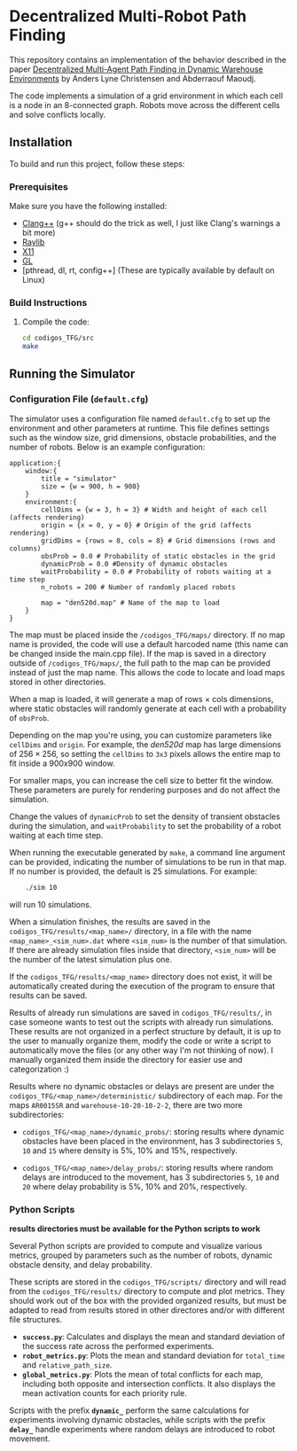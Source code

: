 # Decentralized Multi-Robot Path Finding

This repository contains an implementation of the behavior described in the paper [Decentralized Multi-Agent Path Finding in Dynamic Warehouse Environments](https://ieeexplore.ieee.org/document/10406648) by Anders Lyne Christensen and Abderraouf Maoudj.

The code implements a simulation of a grid environment in which each cell is a node in an 8-connected graph. Robots move across the different cells and solve conflicts locally.

## Installation

To build and run this project, follow these steps:

### Prerequisites
Make sure you have the following installed:
- [Clang++](https://clang.llvm.org/) (g++ should do the trick as well, I just like Clang's warnings a bit more)
- [Raylib](https://www.raylib.com/)
- [X11](https://www.x.org/)
- [GL](https://www.khronos.org/opengl/)
- [pthread, dl, rt, config++] (These are typically available by default on Linux)

### Build Instructions
1. Compile the code:
   ```bash
   cd codigos_TFG/src
   make

## Running the Simulator

### Configuration File (`default.cfg`)
The simulator uses a configuration file named `default.cfg` to set up the environment and other parameters at runtime. This file defines settings such as the window size, grid dimensions, obstacle probabilities, and the number of robots. Below is an example configuration:

```plaintext
application:{
    window:{
        title = "simulator"
        size = {w = 900, h = 900}
    }
    environment:{
        cellDims = {w = 3, h = 3} # Width and height of each cell (affects rendering)
        origin = {x = 0, y = 0} # Origin of the grid (affects rendering)
        gridDims = {rows = 8, cols = 8} # Grid dimensions (rows and columns)
        obsProb = 0.0 # Probability of static obstacles in the grid
        dynamicProb = 0.0 #Density of dynamic obstacles
        waitProbability = 0.0 # Probability of robots waiting at a time step
        n_robots = 200 # Number of randomly placed robots

        map = "den520d.map" # Name of the map to load
    }
}

```
The map must be placed inside the `/codigos_TFG/maps/` directory. If no map name is provided, the code will use a default harcoded name (this name can be changed inside the main.cpp file). If the map is saved in a directory outside of `/codigos_TFG/maps/`, the full path to the map can be provided instead of just the map name. This allows the code to locate and load maps stored in other directories.

When a map is loaded, it will generate a map of rows $\times$ cols dimensions, where static obstacles will randomly generate at each cell with a probability of `obsProb`.


Depending on the map you're using, you can customize parameters like `cellDims` and `origin`. For example, the *den520d* map has large dimensions of $256\times 256$, so setting the `cellDims` to `3x3` pixels allows the entire map to fit inside a 900x900 window.

For smaller maps, you can increase the cell size to better fit the window. These parameters are purely for rendering purposes and do not affect the simulation.

Change the values of `dynamicProb` to set the density of transient obstacles during the simulation, and `waitProbability` to set the probability of a robot waiting at each time step.

When running the executable generated by `make`, a command line argument can be provided, indicating the number of simulations to be run in that map. If no number is provided, the default is 25 simulations. For example:  
``` bash
    ./sim 10
```

will run 10 simulations. 

When a simulation finishes, the results are saved in the `codigos_TFG/results/<map_name>/` directory, in a file with the name `<map_name>_<sim_num>.dat` where `<sim_num>` is the number of that simulation. If there are already simulation files inside that directory, `<sim_num>` will be the number of the latest simulation plus one.

If the `codigos_TFG/results/<map_name>` directory does not exist, it will be automatically created during the execution of the program to ensure that results can be saved.

Results of already run simulations are saved in `codigos_TFG/results/`, in case someone wants to test out the scripts with already run simulations. These results are not organized in a perfect structure by default, it is up to the user to manually organize them, modify the code or write a script to automatically move the files (or any other way I'm not thinking of now). I manually organized them inside the directory for easier use and categorization :)

Results where no dynamic obstacles or delays are present are under the `codigos_TFG/<map_name>/deterministic/` subdirectory of each map. For the maps `AR0015SR` and `warehouse-10-20-10-2-2`, there are two more subdirectories:

- `codigos_TFG/<map_name>/dynamic_probs/`: storing results where dynamic obstacles have been placed in the environment, has 3 subdirectories `5`, `10` and `15` where density is 5%, 10% and 15%, respectively.

- `codigos_TFG/<map_name>/delay_probs/`: storing results where random delays are introduced to the movement, has 3 subdirectories `5`, `10` and `20` where delay probability is 5%, 10% and 20%, respectively.


### Python Scripts
**results directories must be available for the Python scripts to work**

Several Python scripts are provided to compute and visualize various metrics, grouped by parameters such as the number of robots, dynamic obstacle density, and delay probability.

These scripts are stored in the `codigos_TFG/scripts/` directory and will read from the `codigos_TFG/results/` directory to compute and plot metrics. They should work out of the box with the provided organized results, but must be adapted to read from results stored in other directores and/or with different file structures.

- **`success.py`**: Calculates and displays the mean and standard deviation of the success rate across the performed experiments.  
- **`robot_metrics.py`**: Plots the mean and standard deviation for `total_time` and `relative_path_size`.
- **`global_metrics.py`**: Plots the mean of total conflicts for each map, including both opposite and intersection conflicts. It also displays the mean activation counts for each priority rule.  

Scripts with the prefix **`dynamic_`** perform the same calculations for experiments involving dynamic obstacles, while scripts with the prefix **`delay_`** handle experiments where random delays are introduced to robot movement.
